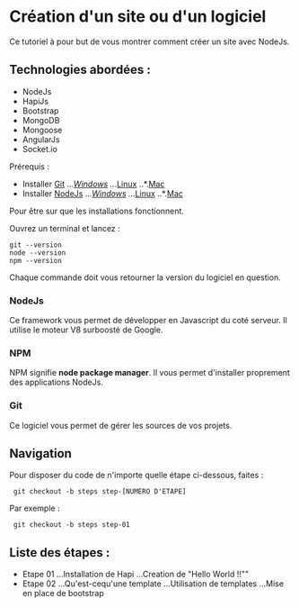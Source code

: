 # Cr&eacute;ation d'un site ou d'un logiciel

Ce tutoriel &agrave; pour but de vous montrer comment cr&eacute;er un site avec NodeJs.

## Technologies abord&eacute;es :
* NodeJs
* HapiJs
* Bootstrap
* MongoDB
* Mongoose
* AngularJs
* Socket.io

Prérequis :
* Installer [Git](http://git-scm.com/)
..*.[Windows](http://git-scm.com/download/win)
..*.[Linux](http://git-scm.com/download/linux)
..*.[Mac](http://git-scm.com/download/mac)
* Installer [NodeJs](http://nodejs.org/)
..*.[Windows](http://nodejs.org/dist/v0.10.33/node-v0.10.33-x86.msi)
..*.[Linux](http://nodejs.org/dist/v0.10.33/node-v0.10.33.tar.gz)
..*.[Mac](http://nodejs.org/dist/v0.10.33/node-v0.10.33.tar.gz)

Pour &ecirc;tre sur que les installations fonctionnent.

Ouvrez un terminal et lancez :

    git --version
    node --version
    npm --version

Chaque commande doit vous retourner la version du logiciel en question.

### NodeJs
Ce framework vous permet de développer en Javascript du coté serveur. Il utilise le moteur V8 surboosté de Google.

### NPM
NPM signifie **node package manager**.
Il vous permet d'installer proprement des applications NodeJs.

### Git
Ce logiciel vous permet de gérer les sources de vos projets.

## Navigation

Pour disposer du code de n'importe quelle étape ci-dessous, faites :

     git checkout -b steps step-[NUMERO D'ETAPE]

Par exemple :

     git checkout -b steps step-01

## Liste des étapes :
* Etape 01
...Installation de Hapi
...Creation de "Hello World !!""
* Etape 02
...Qu'est-cequ'une template
...Utilisation de templates
...Mise en place de bootstrap
